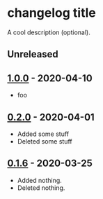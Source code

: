 # changelog title
 
A cool description (optional).
 
## Unreleased

## [1.0.0] - 2020-04-10

- foo
 
## [0.2.0] - 2020-04-01

- Added some stuff
- Deleted some stuff

## [0.1.6] - 2020-03-25

- Added nothing.
- Deleted nothing.
 
[1.0.0]: https://github.com/user/repo/compare/v0.2.0...v1.0.0
[0.2.0]: https://github.com/user/repo/compare/v0.1.6...v0.2.0
[0.1.6]: https://github.com/user/repo/compare/v0.1.5...v0.1.6
